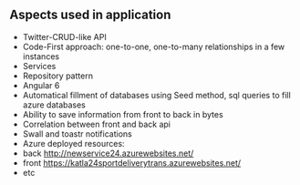 ## Aspects used in application

- Twitter-CRUD-like API
- Code-First approach: one-to-one, one-to-many relationships in a few instances
- Services
- Repository pattern
- Angular 6
- Automatical fillment of databases using Seed method, sql queries to fill azure databases
- Ability to save information from front to back in bytes
- Correlation between front and back api
- Swall and toastr notifications
- Azure deployed resources: 
- back http://newservice24.azurewebsites.net/
- front https://katla24sportdeliverytrans.azurewebsites.net/
- etc
